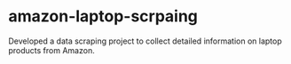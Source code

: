 # amazon-laptop-scrpaing
Developed a data scraping project to collect detailed information on laptop products from Amazon. 
